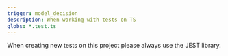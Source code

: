 ```yaml
---
trigger: model_decision
description: When working with tests on TS
globs: *.test.ts
---
```


When creating new tests on this project please always use the JEST library.